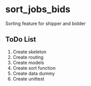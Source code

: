 # sort_jobs_bids
Sorting feature for shipper and bidder

## ToDo List
1. Create skeleton
2. Create routing
3. Create models
4. Create sort function
5. Create data dummy
6. Create unittest
